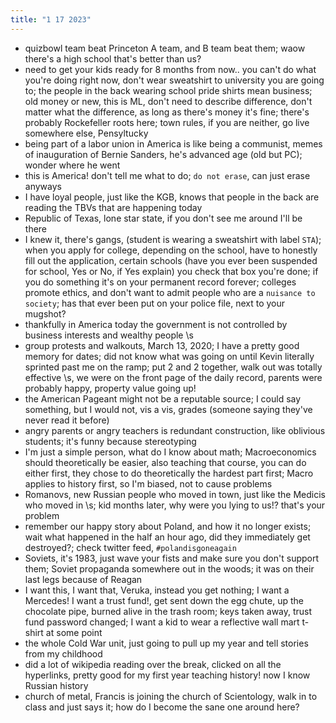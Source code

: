 ```yaml
---
title: "1 17 2023"
---
```

- quizbowl team beat Princeton A team, and B team beat them; waow there's a high school that's better than us?
- need to get your kids ready for 8 months from now.. you can't do what you're doing right now, don't wear sweatshirt to university you are going to; the people in the back wearing school pride shirts mean business; old money or new, this is ML, don't need to describe difference, don't matter what the difference, as long as there's money it's fine; there's probably Rockefeller roots here; town rules, if you are neither, go live somewhere else, Pensyltucky
- being part of a labor union in America is like being a communist, memes of inauguration of Bernie Sanders, he's advanced age (old but PC); wonder where he went
- this is America! don't tell me what to do; `do not erase`, can just erase anyways
- I have loyal people, just like the KGB, knows that people in the back are reading the TBVs that are happening today
- Republic of Texas, lone star state, if you don't see me around I'll be there
- I knew it, there's gangs, (student is wearing a sweatshirt with label `STA`); when you apply for college, depending on the school, have to honestly fill out the application, certain schools (have you ever been suspended for school, Yes or No, if Yes explain) you check that box you're done; if you do something it's on your permanent record forever; colleges promote ethics, and don't want to admit people who are a `nuisance to society`; has that ever been put on your police file, next to your mugshot?
- thankfully in America today the government is not controlled by business interests and wealthy people \\s
- group protests and walkouts, March 13, 2020; I have a pretty good memory for dates; did not know what was going on until Kevin literally sprinted past me on the ramp; put 2 and 2 together, walk out was totally effective \\s, we were on the front page of the daily record, parents were probably happy, property value going up!
- the American Pageant might not be a reputable source; I could say something, but I would not, vis a vis, grades (someone saying they've never read it before)
- angry parents or angry teachers is redundant construction, like oblivious students; it's funny because stereotyping 
- I'm just a simple person, what do I know about math; Macroeconomics should theoretically be easier, also teaching that course, you can do either first, they chose to do theoretically the hardest part first; Macro applies to history first, so I'm biased, not to cause problems
- Romanovs, new Russian people who moved in town, just like the Medicis who moved in \\s; kid months later, why were you lying to us!? that's your problem
- remember our happy story about Poland, and how it no longer exists; wait what happened in the half an hour ago, did they immediately get destroyed?; check twitter feed, `#polandisgoneagain`
- Soviets, it's 1983, just wave your fists and make sure you don't support them; Soviet propaganda somewhere out in the woods; it was on their last legs because of Reagan
- I want this, I want that, Veruka, instead you get nothing; I want a Mercedes! I want a trust fund!, get sent down the egg chute, up the chocolate pipe, burned alive in the trash room; keys taken away, trust fund password changed; I want a kid to wear a reflective wall mart t-shirt at some point
- the whole Cold War unit, just going to pull up my year and tell stories from my childhood
- did a lot of wikipedia reading over the break, clicked on all the hyperlinks, pretty good for my first year teaching history! now I know Russian history
- church of metal, Francis is joining the church of Scientology, walk in to class and just says it; how do I become the sane one around here?